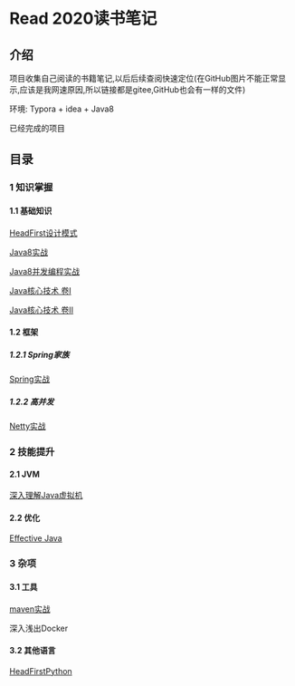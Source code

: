 # Read 2020读书笔记

## 介绍
 项目收集自己阅读的书籍笔记,以后后续查阅快速定位(在GitHub图片不能正常显示,应该是我网速原因,所以链接都是gitee,GitHub也会有一样的文件)

环境: Typora + idea +  Java8 

已经完成的项目

## 目录

### 1 知识掌握

#### 1.1 基础知识

[HeadFirst设计模式](https://gitee.com/lihuadaiyu/read/blob/master/HeadFirst%E8%AE%BE%E8%AE%A1%E6%A8%A1%E5%BC%8F/HeadFirst%E8%AE%BE%E8%AE%A1%E6%A8%A1%E5%BC%8F.md)

[Java8实战](https://gitee.com/lihuadaiyu/read/blob/master/Java8%E5%AE%9E%E6%88%98/Java8%E5%AE%9E%E6%88%98%20%E7%AC%94%E8%AE%B0.md)

[Java8并发编程实战](https://gitee.com/lihuadaiyu/read/blob/master/Java%E5%B9%B6%E5%8F%91%E7%BC%96%E7%A8%8B%E5%AE%9E%E6%88%98/Java%E5%B9%B6%E5%8F%91%E7%BC%96%E7%A8%8B%E5%AE%9E%E6%88%98%20%E7%AC%94%E8%AE%B0.md)

[Java核心技术 卷Ⅰ](https://gitee.com/lihuadaiyu/read/blob/master/Java%E6%A0%B8%E5%BF%83%E6%8A%80%E6%9C%AF_%E5%8D%B71/Java%E6%A0%B8%E5%BF%83%E6%8A%80%E6%9C%AF_%E5%8D%B71.md)

[Java核心技术 卷Ⅱ](https://gitee.com/lihuadaiyu/read/blob/master/Java%E6%A0%B8%E5%BF%83%E6%8A%80%E6%9C%AF_%E5%8D%B72/Java%E6%A0%B8%E5%BF%83%E6%8A%80%E6%9C%AF_%E5%8D%B72_%E9%AB%98%E7%BA%A7%E7%89%B9%E6%80%A7.md)

#### 1.2 框架

##### 1.2.1 Spring家族

[Spring实战](https://gitee.com/lihuadaiyu/read/blob/master/Spring%E5%AE%9E%E6%88%98/Spring%E5%AE%9E%E6%88%98.md)

##### 1.2.2 高并发

[Netty实战](https://gitee.com/lihuadaiyu/read/blob/master/Netty%E5%AE%9E%E6%88%98/Netty%E5%AE%9E%E6%88%98.md)

### 2 技能提升

#### 2.1 JVM

[深入理解Java虚拟机](https://gitee.com/lihuadaiyu/read/blob/master/%E6%B7%B1%E5%85%A5%E7%90%86%E8%A7%A3Java%E8%99%9A%E6%8B%9F%E6%9C%BA/%E6%B7%B1%E5%85%A5%E7%90%86%E8%A7%A3Java%E8%99%9A%E6%8B%9F%E6%9C%BA.md)

#### 2.2 优化

[Effective Java](https://gitee.com/lihuadaiyu/read/blob/master/Effective%20Java/Effective%20Java.md)

### 3 杂项

#### 3.1 工具

[maven实战](https://gitee.com/lihuadaiyu/read/blob/master/maven%E5%AE%9E%E6%88%98/maven%E5%AE%9E%E6%88%98.md)

深入浅出Docker

#### 3.2 其他语言

[HeadFirstPython](https://gitee.com/lihuadaiyu/read/blob/master/HeadFirstPython/HeadFirstPython.md)